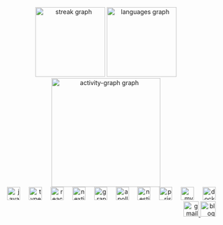 
<div align="center"> 
  <img src="https://streak-stats.demolab.com?user=woosolkim&locale=en&mode=weekly&theme=dark&hide_border=false&border_radius=12&date_format=M%20j%5B,%20Y%5D" height="160" alt="streak graph"  />
  
  <img src="https://github-readme-stats.vercel.app/api/top-langs?username=woosolkim&locale=en&hide_title=false&layout=compact&card_width=320&langs_count=8&theme=dark&hide_border=false" height="160" alt="languages graph"  />

  

</div>

<div align="center">
  <img src="https://github-readme-activity-graph.vercel.app/graph?username=woosolkim&theme=one-dark&radius=12&area=true&hide_title=true&bg_color=000000&color=eeeeee&line=FB8C00&point=3078C6" height="250" alt="activity-graph graph"  />
</div>


<div align="right">
  <img src="https://skillicons.dev/icons?i=js" height="30" alt="javascript logo"  />
  <img width="12" />
  <img src="https://skillicons.dev/icons?i=ts" height="30" alt="typescript logo"  />
  <img width="12" />
  <img src="https://cdn.simpleicons.org/react/61DAFB" height="30" alt="react logo"  />
  <img width="12" />
  <img src="https://cdn.jsdelivr.net/gh/devicons/devicon/icons/nextjs/nextjs-original.svg" height="30" alt="nextjs logo"  />
  <img width="12" />
  <img src="https://cdn.simpleicons.org/graphql/E10098" height="30" alt="graphql logo"  />
  <img width="12" />
  <img src="https://skillicons.dev/icons?i=apollo" height="30" alt="apollographql logo"  />
  <img width="12" />
  <img src="https://skillicons.dev/icons?i=nestjs" height="30" alt="nestjs logo"  />
  <img width="12" />
  <img src="https://skillicons.dev/icons?i=prisma" height="30" alt="prisma logo"  />
  <img width="12" />
  <img src="https://cdn.jsdelivr.net/gh/devicons/devicon/icons/mysql/mysql-original.svg" height="30" alt="mysql logo"  />
  <img width="12" />
  <img src="https://skillicons.dev/icons?i=docker" height="30" alt="docker logo"  />
</div>

<div align="right">
    <a href="mailto:losoowmik@gmail.com">
      <img src="https://img.shields.io/static/v1?message=Gmail&logo=gmail&label=&color=D14836&logoColor=white&labelColor=&style=for-the-badge" height="35" alt="gmail logo"  />
    </a>
    <a href="https://woosolkim.com" target="_blank">
      <img 
        src="https://img.shields.io/static/v1?message=Blog&logo=blogger&label=&color=0275d8&logoColor=white&labelColor=&style=for-the-badge" 
        height="35" 
        alt="blog logo" 
      />
    </a>
</div>






